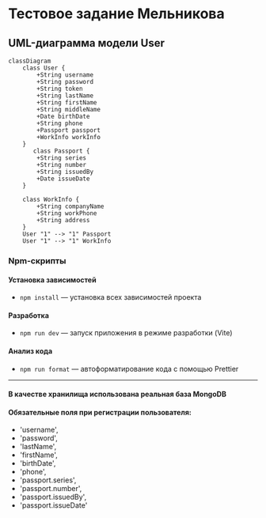 # Тестовое задание Мельникова 

## UML-диаграмма модели User

```mermaid
classDiagram
    class User {
        +String username
        +String password
        +String token
        +String lastName
        +String firstName
        +String middleName
        +Date birthDate
        +String phone
        +Passport passport
        +WorkInfo workInfo
    }
       class Passport {
        +String series
        +String number
        +String issuedBy
        +Date issueDate
    }

    class WorkInfo {
        +String companyName
        +String workPhone
        +String address
    }
    User "1" --> "1" Passport
    User "1" --> "1" WorkInfo
```

### Npm-скрипты
#### Установка зависимостей
- `npm install` — установка всех зависимостей проекта

#### Разработка
- `npm run dev` — запуск приложения в режиме разработки (Vite)

#### Анализ кода
- `npm run format` — автоформатирование кода с помощью Prettier
---

#### В качестве хранилища использована реальная база MongoDB

#### Обязательные поля при регистрации пользователя:
- 'username',
- 'password',
- 'lastName',
- 'firstName',
- 'birthDate',
- 'phone',
- 'passport.series',
- 'passport.number',
- 'passport.issuedBy',
- 'passport.issueDate'
